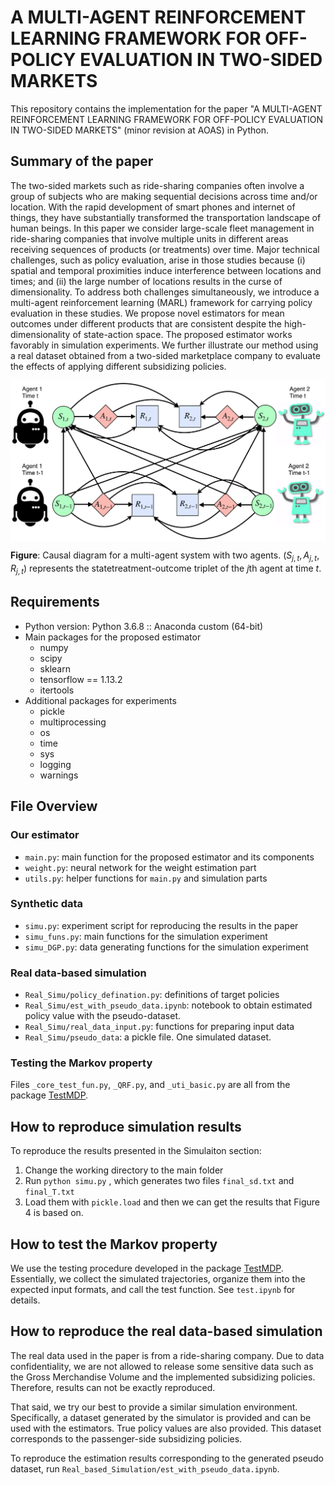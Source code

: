 
# A MULTI-AGENT REINFORCEMENT LEARNING FRAMEWORK FOR OFF-POLICY EVALUATION IN TWO-SIDED MARKETS

This repository contains the implementation for the paper "A MULTI-AGENT REINFORCEMENT LEARNING FRAMEWORK FOR OFF-POLICY EVALUATION IN TWO-SIDED MARKETS" (minor revision at AOAS) in Python.

## Summary of the paper

The two-sided markets such as ride-sharing companies often involve a group of subjects who are making sequential decisions across time and/or location. With the rapid development of smart phones and internet of things, they have substantially transformed the transportation landscape of human
beings. In this paper we consider large-scale fleet management in ride-sharing companies that involve multiple units in different areas receiving sequences
of products (or treatments) over time. Major technical challenges, such as policy evaluation, arise in those studies because (i) spatial and temporal proximities induce interference between locations and times; and (ii) the large number of locations results in the curse of dimensionality. To address both
challenges simultaneously, we introduce a multi-agent reinforcement learning (MARL) framework for carrying policy evaluation in these studies. We
propose novel estimators for mean outcomes under different products that are consistent despite the high-dimensionality of state-action space. The proposed estimator works favorably in simulation experiments. We further illustrate our method using a real dataset obtained from a two-sided marketplace company to evaluate the effects of applying different subsidizing policies.

<img align="center" src="CausalDiagram.png" alt="drawing" width="700">

**Figure**: Causal diagram for a multi-agent system with two agents. $(S_{j,t}, A_{j,t}, R_{j,t})$ represents the statetreatment-outcome triplet of the $j$th agent at time $t$.

## Requirements
* Python version: Python 3.6.8 :: Anaconda custom (64-bit)
* Main packages for the proposed estimator
    - numpy
    - scipy
    - sklearn
    - tensorflow == 1.13.2
    - itertools
* Additional packages for experiments
    - pickle
    - multiprocessing
    - os
    - time
    - sys
    - logging
    - warnings


## File Overview
### Our estimator
* `main.py`: main function for the proposed estimator and its components
* `weight.py`: neural network for the weight estimation part
* `utils.py`: helper functions for `main.py` and simulation parts

### Synthetic data
* `simu.py`: experiment script for reproducing the results in the paper
* `simu_funs.py`: main functions for the simulation experiment
* `simu_DGP.py`: data generating functions for the simulation experiment

### Real data-based simulation
* `Real_Simu/policy_defination.py`: definitions of target policies 
* `Real_Simu/est_with_pseudo_data.ipynb`: notebook to obtain estimated policy value with the pseudo-dataset. 
* `Real_Simu/real_data_input.py`: functions for preparing input data
* `Real_Simu/pseudo_data`: a pickle file. One simulated dataset. 

### Testing the Markov property
Files `_core_test_fun.py`, `_QRF.py`, and `_uti_basic.py` are all from the package [TestMDP](https://github.com/RunzheStat/TestMDP). 

## How to reproduce simulation results
To reproduce the results presented in the Simulaiton section:

1. Change the working directory to the main folder 
2. Run `python simu.py` , which generates two files `final_sd.txt` and `final_T.txt`
3. Load them with `pickle.load` and then we can get the results that Figure 4 is based on.


## How to test the Markov property
We use the testing procedure developed in the package [TestMDP](https://github.com/RunzheStat/TestMDP). 
Essentially, we collect the simulated trajectories, organize them into the expected input formats, and call the test function. 
See `test.ipynb` for details. 

## How to reproduce the real data-based simulation
The real data used in the paper is from a ride-sharing company. 
Due to data confidentiality, we are not allowed to release some sensitive data such as the Gross Merchandise Volume and the implemented subsidizing policies. 
Therefore, results can not be exactly reproduced. 

That said, we try our best to provide a similar simulation environment. 
Specifically, a dataset generated by the simulator is provided and can be used with the estimators. True policy values are also provided. This dataset corresponds to the passenger-side subsidizing policies. 

To reproduce the estimation results corresponding to the generated pseudo dataset, run `Real_based_Simulation/est_with_pseudo_data.ipynb`. 
